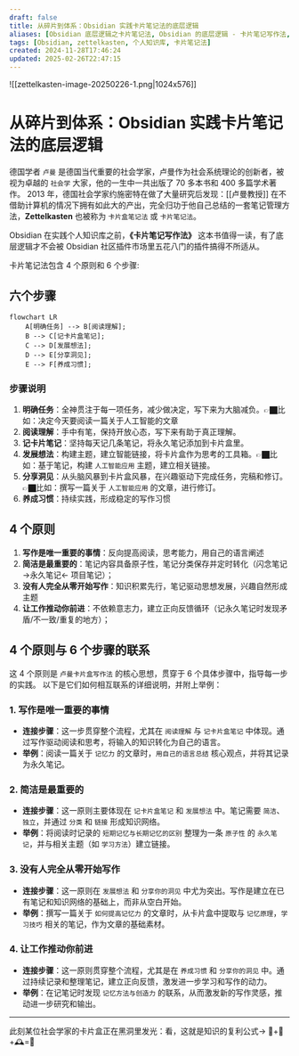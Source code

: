 ```yaml
---
draft: false
title: 从碎片到体系：Obsidian 实践卡片笔记法的底层逻辑
aliases: [Obsidian 底层逻辑之卡片笔记法, Obsidian 的底层逻辑 - 卡片笔记写作法, 从碎片到体系：Obsidian 实践卡片笔记法的底层逻辑]
tags: [Obsidian, zettelkasten, 个人知识库, 卡片笔记法]
created: 2024-11-28T17:46:24
updated: 2025-02-26T22:47:15
---
```

![[zettelkasten-image-20250226-1.png|1024x576]]

# 从碎片到体系：Obsidian 实践卡片笔记法的底层逻辑

德国学者 `卢曼` 是德国当代重要的社会学家，卢曼作为社会系统理论的创新者，被视为卓越的 `社会学` 大家，他的一生中一共出版了 70 多本书和 400 多篇学术著作。
2013 年，德国社会学家约施密特在做了大量研究后发现：[[卢曼教授]] 在不借助计算机的情况下拥有如此大的产出，完全归功于他自己总结的一套笔记管理方法，**Zettelkasten** 也被称为 `卡片盒笔记法` 或 `卡片笔记法`。

Obsidian 在实践个人知识库之前，**《卡片笔记写作法》** 这本书值得一读，有了底层逻辑才不会被 Obsidian 社区插件市场里五花八门的插件搞得不所适从。

卡片笔记法包含 4 个原则和 6 个步骤:

## 六个步骤

```mermaid
flowchart LR
    A[明确任务] --> B[阅读理解];
    B --> C[记卡片盒笔记];
    C --> D[发展想法];
    D --> E[分享洞见];
    E --> F[养成习惯];

```

### 步骤说明

1. **明确任务**：全神贯注于每一项任务，减少做决定，写下来为大脑减负。👉🏿比如：决定今天要阅读一篇关于人工智能的文章
2. **阅读理解**：手中有笔，保持开放心态，写下来有助于真正理解。
3. **记卡片笔记**：坚持每天记几条笔记，将永久笔记添加到卡片盒里。
4. **发展想法**：构建主题，建立智能链接，将卡片盒作为思考的工具箱。👉🏿比如：基于笔记，构建 `人工智能应用` 主题，建立相关链接。
5. **分享洞见**：从头脑风暴到卡片盒风暴，在兴趣驱动下完成任务，完稿和修订。👉🏿比如：撰写一篇关于 `人工智能应用` 的文章，进行修订。
6. **养成习惯**：持续实践，形成稳定的写作习惯

## 4 个原则
1. **写作是唯一重要的事情**：反向提高阅读，思考能力，用自己的语言阐述
2. **简洁是最重要的**：笔记内容具备原子性，笔记分类保存并定时转化（闪念笔记 ->永久笔记<- 项目笔记）；
3. **没有人完全从零开始写作**：知识积累先行，笔记驱动思想发展，兴趣自然形成主题
4. **让工作推动你前进**：不依赖意志力，建立正向反馈循环（记永久笔记时发现矛盾/不一致/重复的地方）；

## 4 个原则与 6 个步骤的联系
这 4 个原则是 `卢曼卡片盒写作法` 的核心思想，贯穿于 6 个具体步骤中，指导每一步的实践。
以下是它们如何相互联系的详细说明，并附上举例：

### 1. 写作是唯一重要的事情
- **连接步骤**：这一步贯穿整个流程，尤其在 `阅读理解` 与 `记卡片盒笔记` 中体现。通过写作驱动阅读和思考，将输入的知识转化为自己的语言。
- **举例**：阅读一篇关于 `记忆力` 的文章时，`用自己的语言总结` 核心观点，并将其记录为永久笔记。

### 2. 简洁是最重要的
- **连接步骤**：这一原则主要体现在 `记卡片盒笔记` 和 `发展想法` 中。笔记需要 `简洁`、`独立`，并通过 `分类` 和 `链接` 形成知识网络。
- **举例**：将阅读时记录的 `短期记忆与长期记忆的区别` 整理为一条 `原子性` 的 `永久笔记`，并与相关主题（如 `学习方法`）建立链接。

### 3. 没有人完全从零开始写作
- **连接步骤**：这一原则在 `发展想法` 和 `分享你的洞见` 中尤为突出。写作是建立在已有笔记和知识网络的基础上，而非从空白开始。
- **举例**：撰写一篇关于 `如何提高记忆力` 的文章时，从卡片盒中提取与 `记忆原理`，`学习技巧` 相关的笔记，作为文章的基础素材。

### 4. 让工作推动你前进
- **连接步骤**：这一原则贯穿整个流程，尤其是在 `养成习惯` 和 `分享你的洞见` 中。通过持续记录和整理笔记，建立正向反馈，激发进一步学习和写作的动力。
- **举例**：在记笔记时发现 `记忆方法与创造力` 的联系，从而激发新的写作灵感，推动进一步研究和输出。

---

此刻某位社会学家的卡片盒正在黑洞里发光：看，这就是知识的复利公式→ 🧠+📝+🕰️=🚀